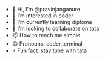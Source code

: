 - 👋 Hi, I’m @pravinjanganure
- 👀 I’m interested in coder
- 🌱 I’m currently learning diploma
- 💞️ I’m looking to collaborate on tata
- 📫 How to reach me simple
- 😄 Pronouns: coder,terminal
- ⚡ Fun fact: stay tune with tata

<!---
pravinjanganure/pravinjanganure is a ✨ special ✨ repository because its `README.md` (this file) appears on your GitHub profile.
You can click the Preview link to take a look at your changes.
--->
